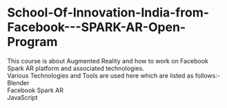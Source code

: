 # School-Of-Innovation-India-from-Facebook---SPARK-AR-Open-Program  
      
This course is about Augmented Reality and how to work on Facebook Spark AR platform and associated technologies.  
Various Technologies and Tools are used here which are listed as follows:-  
Blender  
Facebook Spark AR    
JavaScript   


